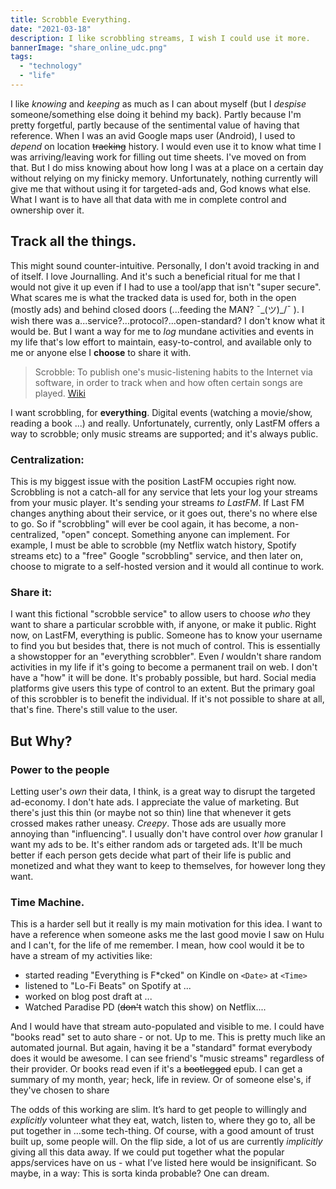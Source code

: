 ```yaml
---
title: Scrobble Everything.
date: "2021-03-18"
description: I like scrobbling streams, I wish I could use it more.
bannerImage: "share_online_udc.png"
tags:
  - "technology"
  - "life"
---
```


I like *knowing* and *keeping* as much as I can about myself (but I *despise* someone/something else doing it behind my back). Partly because I'm pretty forgetful, partly because of the sentimental value of having that reference. When I was an avid Google maps user (Android), I used to *depend* on location ~~tracking~~ history. I would even use it to know what time I was arriving/leaving work for filling out time sheets. I've moved on from that. But I do miss knowing about how long I was at a place on a certain day without relying on my finicky memory. Unfortunately, nothing currently will give me that without using it for targeted-ads and, God knows what else. What I want is to have all that data with me in complete control and ownership over it.

## Track all the things.
This might sound counter-intuitive. Personally, I don't avoid tracking in and of itself. I love Journalling. And it's such a beneficial ritual for me that I would not give it up even if I had to use a tool/app that isn't "super secure". What scares me is what the tracked data is used for, both in the open (mostly ads) and behind closed doors (...feeding the MAN? ¯\_(ツ)_/¯ ). I wish there was a...service?...protocol?...open-standard? I don't know what it would be. But I want a way for me to *log* mundane activities and events in my life that's low effort to maintain, easy-to-control, and available only to me or anyone else I **choose** to share it with.

> Scrobble: To publish one's music-listening habits to the Internet via software, in order to track when and how often certain songs are played. [Wiki](https://en.wiktionary.org/wiki/scrobble)

I want scrobbling, for **everything**. Digital events (watching a movie/show, reading a book ...) and really. Unfortunately, currently, only LastFM offers a way to scrobble; only music streams are supported; and it's always public. 

### Centralization: 
This is my biggest issue with the position LastFM occupies right now. Scrobbling is not a catch-all for any service that lets your log your streams from your music player. It's sending your streams *to LastFM*. If Last FM changes anything about their service, or it goes out, there's no where else to go. So if "scrobbling" will ever be cool again, it has become, a non-centralized, "open" concept. Something anyone can implement. For example, I must be able to scrobble  (my Netflix watch history, Spotify streams etc) to a "free" Google "scrobbling" service, and then later on, choose to migrate to a self-hosted version and it would all continue to work.

### Share it: 
I want this fictional "scrobble service" to allow users to choose *who* they want to share a particular scrobble with, if anyone, or make it public. Right now, on LastFM, everything is public. Someone has to know your username to find you but besides that, there is not much of control. This is essentially a showstopper for an "everything scrobbler". Even *I* wouldn't share random activities in my life if it's going to become a permanent trail on web. I don't have a "how" it will be done. It's probably possible, but hard. Social media platforms give users this type of control to an extent. But the primary goal of this scrobbler is to benefit the individual. If it's not possible to share at all, that's fine. There's still value to the user.

## But Why?

### Power to the people
Letting user's *own* their data, I think, is a great way to disrupt the targeted ad-economy. I don't hate ads. I appreciate the value of marketing. But there's just this thin (or maybe not so thin) line that whenever it gets crossed makes rather uneasy. *Creepy*. Those ads are usually more annoying than "influencing". I usually don't have control over *how* granular I want my ads to be. It's either random ads or targeted ads. It'll be much better if each person gets decide what part of their life is public and monetized and what they want to keep to themselves, for however long they want.

### Time Machine. 
This is a harder sell but it really is my main motivation for this idea. I want to have a reference when someone asks me the last good movie I saw on Hulu and I can't, for the life of me remember.
I mean, how cool would it be to have a stream of my activities like:
- started reading "Everything is F*cked" on Kindle on `<Date>` at `<Time>`
- listened to "Lo-Fi Beats" on Spotify at ...
- worked on blog post draft at ...
- Watched Paradise PD (~~don't~~ watch this show) on Netflix....

And I would have that stream auto-populated and visible to me. I could have "books read" set to auto share - or not. Up to me. This is pretty much like an automated journal. But again, having it be a "standard" format everybody does it would be awesome. I can see friend's "music streams" regardless of their provider. Or books read even if it's a ~~bootlegged~~ epub. I can get a summary of my month, year; heck, life in review. Or of someone else's, if they've chosen to share

The odds of this working are slim. It’s hard to get people to willingly and *explicitly* volunteer what they eat, watch, listen to, where they go to, all be put together in …some tech-thing. Of course, with a good amount of trust built up, some people will. On the flip side, a lot of us are currently *implicitly* giving all this data away. If we could put together what the popular apps/services have on us - what I’ve listed here would be insignificant. So maybe, in a way: This is sorta kinda probable? One can dream. 




